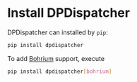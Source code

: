 Install DPDispatcher
====================

DPDispatcher can installed by `pip`:

```bash
pip install dpdispatcher
```

To add [Bohrium](https://bohrium.dp.tech/) support, execute

```bash
pip install dpdispatcher[bohrium]
```
